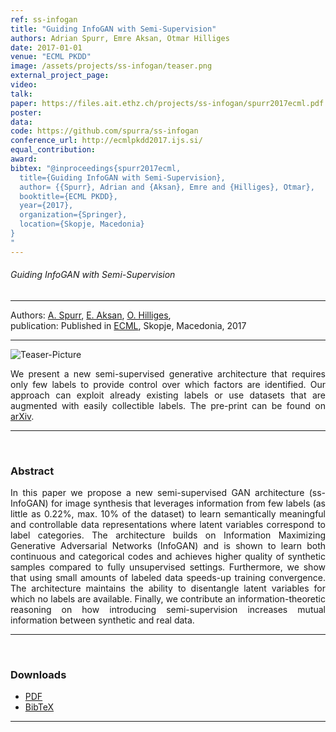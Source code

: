 ```yaml
---
ref: ss-infogan
title: "Guiding InfoGAN with Semi-Supervision"
authors: Adrian Spurr, Emre Aksan, Otmar Hilliges
date: 2017-01-01
venue: "ECML PKDD"
image: /assets/projects/ss-infogan/teaser.png
external_project_page: 
video: 
talk: 
paper: https://files.ait.ethz.ch/projects/ss-infogan/spurr2017ecml.pdf
poster: 
data: 
code: https://github.com/spurra/ss-infogan
conference_url: http://ecmlpkdd2017.ijs.si/
equal_contribution: 
award: 
bibtex: "@inproceedings{spurr2017ecml,
  title={Guiding InfoGAN with Semi-Supervision},
  author= {{Spurr}, Adrian and {Aksan}, Emre and {Hilliges}, Otmar},
  booktitle={ECML PKDD},
  year={2017},
  organization={Springer},
  location={Skopje, Macedonia}
}
"
---
```


<h6> Guiding InfoGAN with Semi-Supervision </h6>
<hr />

<div class="fullcol">
    <div class="teaser-info-projectpage">
            <span class="normalcap">Authors:</span>
            <span class="authorcap">
            <nobr><a href="<?php ait_root_dir();?>people/spurra/" title="Adrian Spurr">A. Spurr</a>, </nobr>
            <nobr><a href="<?php ait_root_dir();?>people/eaksan/" title="Emre Aksan">E. Aksan</a>, </nobr>
            <nobr><a href="<?php ait_root_dir();?>people/hilliges/" title="Otmar Hilliges">O. Hilliges</a>, </nobr>
            </span>
            <br/>
            <span class="normalcap"><nobr>publication: </nobr></span>
            <span class="authorcap">
                <nobr>Published in </nobr> <a class="a-text-ext" href="http://ecmlpkdd2017.ijs.si/" title="ECML">ECML</a>, Skopje, Macedonia, 2017</a><br/>
            </span>
        <hr />
    </div>
</div>

<div class="fullcol">
    <img class="fullcol" src="<?php ait_root_dir();?>projects/2017/ss-infogan/teaser-2.png" alt="Teaser-Picture" />
    <div class="fullcol">
        <p align="justify">
            <span class="figurecap">
       We present a new semi-supervised generative architecture that requires only few labels to provide control over which factors are identified.
Our approach can exploit already existing labels or use datasets that are augmented
with easily collectible labels. The pre-print can be found on <a href="https://arxiv.org/abs/1707.04487" title="arXiv">arXiv</a>.
        </p>
        <hr />
        <br/>
    </div>
</div>

<div class="fullcol">
    <h3>Abstract</h3>
    <p align="justify">
      In this paper we propose a new semi-supervised GAN architecture (ss-InfoGAN) for image synthesis that leverages information from few labels (as little as 0.22%, max. 10% of the dataset) to learn semantically meaningful and controllable data representations where latent variables correspond to label categories. The architecture builds on Information Maximizing Generative Adversarial Networks (InfoGAN) and is shown to learn both continuous and categorical codes and achieves higher quality of synthetic samples compared to fully unsupervised settings. Furthermore, we show that using small amounts of labeled data speeds-up training convergence. The architecture maintains the ability to disentangle latent variables for which no labels are available. Finally, we contribute an information-theoretic reasoning on how introducing semi-supervision increases mutual information between synthetic and real data.
    </p>
    <hr />
    <br/>
</div>

<!--<div class="fullcol">
<h3>Video</h3>
    <div class="video">
       <iframe width="840" height="474" src="https://www.youtube.com/embed/3x6fT-CENcQ" frameborder="0" allowfullscreen></iframe>
    </div>
    <hr />
    <br/>
</div>
-->

<!-- <div class="fullcol">
    <h3>System overview</h3>
    <img class="fullcol" src="<?php ait_root_dir();?>projects/2016/puppet/repesentative_img_final.png" alt="Sys-Overview-Picture" />
    <div class="fullcol">
        <p align="left">
            <span class="figurecap">
                 Illustration of our pipeline from input character to fluid tangible animation using an optimized device configuration. The horse has 29 bones, controlled by 8 joints.
            </span>
        </p>
        <hr />
        <br/>
    </div>
</div>-->


<div class="fullcol">
 <h3>Downloads</h3>
    <ul class="linklist">
            <li class="a-pdf"><a target="_blank" title="PDF" href="<?php ait_root_dir();?>projects/2017/ss-infogan/spurr2017ecml.pdf">PDF</a></li>
            <li class="a-bib"><a target="_blank" title="BibTex" href="<?php ait_root_dir();?>projects/2017/ss-infogan/spurr2017ecml.bib">BibTeX</a></li>
    </ul>
    <hr />
    <br/>
</div>

<!--<div class="fullcol">
    <h3>Gallery</h3>
    <br/>
    <img class="fullcol" src="<?php ait_root_dir();?>projects/2016/puppet/gallery.png" alt="Gallery-Picture" />
    <p align="justify">
        <span class="figurecap">
            Depending on the available kit, device build instruction plans with different complexity are generated by our algorithm. Note that
the models have much higher degrees of freedom than the generated control structures. The inputs were (nr. bones/nr. sample poses): Horse:
(29/25 galloping, going up) – Dragon: (110/12 flying, some walking); Scorpion (62/20 walking, attacking); Dancer (22/6). Note that the
device for the Dancer is asymmetric due to the asymmetry in the input poses: the left arm of the character moves almost rigidly with the torso
and it is thus not necessary to have any joint controlling the left arm.
        </span>
    </p>
    <hr />
</div>

<div class="fullcol">
    <h3>Acknowledgments</h3>
    <p align="justify">
We are grateful to C&eacute;dric Pradalier and Evgeni Sorkine for invalu-
able discussions and engineering support, to Sebastian Schoellham-
mer for his assistance on 3D modeling and rigging in Maya, to
Olga Diamanti for composing the accompanying video, to C&eacute;cile Edwards-Rietmann for narrating it and to Jeannine Wymann for her
help in assembling the prototypes. We also thank our
user study participants. This work was supported in part by the SNF grant
200021_162958 and the ERC grant iModel (StG-2012-306877). Alec Jacobson
is funded in part by NSF grants IIS-14-09286 and IIS-17257.
    </p>
    <hr />
    <br/>
    <br/>
</div> -->

